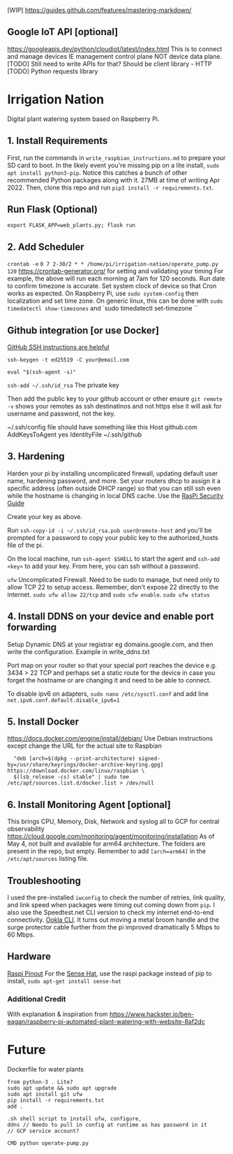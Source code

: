 [WIP] https://guides.github.com/features/mastering-markdown/ 

## Google IoT API [optional]
https://googleapis.dev/python/cloudiot/latest/index.html 
This is to connect and manage devices IE management control plane NOT device data plane.
[TODO] Still need to write APIs for that? Should be client library - HTTP
[TODO] Python requests library

# Irrigation Nation
Digital plant watering system based on Raspberry Pi.

## 1. Install Requirements
First, run the commands in `write_raspbian_instructions.md` to prepare your SD card to boot.
In the likely event you're missing pip on a lite install, 
`sudo apt install python3-pip`. Notice this catches a bunch of other recommended Python packages along with it. 27MB at time of writing Apr 2022. Then, clone this repo and run `pip3 install -r requirements.txt`.

## Run Flask (Optional)
`export FLASK_APP=web_plants.py; flask run`

## 2. Add Scheduler
`crontab -e`
`0 7 2-30/2 * * /home/pi/irrigation-nation/operate_pump.py 120`
https://crontab-generator.org/ for setting and validating your timing
For example, the above will run each morning at 7am for 120 seconds.
Run date to confirm timezone is accurate. Set system clock of device so that Cron works as expected. On Raspberry Pi, use `sudo system-config` then localization and set time zone. On generic linux, this can be done with `sudo timedatectl show-timezones` and `sudo timedatectl set-timezone <TIMEZONE>``

## Github integration [or use Docker]
[GitHub SSH instructions are helpful](https://docs.github.com/en/authentication/connecting-to-github-with-ssh/generating-a-new-ssh-key-and-adding-it-to-the-ssh-agent)

`ssh-keygen -t ed25519 -C your@email.com`

`eval "$(ssh-agent -s)"`

`ssh-add ~/.ssh/id_rsa` The private key

Then add the public key to your github account or other
ensure `git remote -v` shows your remotes as ssh destinatinos and not https else it will ask for username and password, not the key.

~/.ssh/config file should have something like this
Host github.com
        AddKeysToAgent yes
        IdentityFile ~/.ssh/github<private key>

## 3. Hardening
Harden your pi by installing uncomplicated firewall, updating default user name, hardening password, and more. Set your routers dhcp to assign it a specific address (often outside DHCP range) so that you can still ssh even while the hostname is changing in local DNS cache. Use the [RasPi Security Guide](https://www.raspberrypi.com/documentation/computers/configuration.html#securing-your-raspberry-pi)

Create your key as above. 

Run `ssh-copy-id -i ~/.ssh/id_rsa.pub user@remote-host` and you'll be prompted for a password to copy your public key to the authorized_hosts file of the pi.

On the local machine, run `ssh-agent $SHELL` to start the agent and `ssh-add <key>` to add your key. From here, you can ssh without a password.

`ufw` Uncomplicated Firewall. Need to be sudo to manage, but need only to allow TCP 22 to setup access. Remember, don't expose 22 directly to the internet. `sudo ufw allow 22/tcp` and `sudo ufw enable`. `sudo ufw status`

## 4. Install DDNS on your device and enable port forwarding
Setup Dynamic DNS at your registrar eg domains.google.com, and then write the configuration. Example in write_ddns.txt

Port map on your router so that your special port reaches the device e.g. 3434 > 22 TCP and perhaps set a static route for the device in case you forget the hostname or are changing it and need to be able to connect.

To disable ipv6 on adapters, `sudo nano /etc/sysctl.conf` and add line `net.ipv6.conf.default.disable_ipv6=1` 


## 5. Install Docker
https://docs.docker.com/engine/install/debian/ 
Use Debian instructions except change the URL for the actual site to Raspbian
```echo \
  "deb [arch=$(dpkg --print-architecture) signed-by=/usr/share/keyrings/docker-archive-keyring.gpg] https://download.docker.com/linux/raspbian \
  $(lsb_release -cs) stable" | sudo tee /etc/apt/sources.list.d/docker.list > /dev/null
```

## 6. Install Monitoring Agent [optional]
This brings CPU, Memory, Disk, Network and syslog all to GCP for central observability
https://cloud.google.com/monitoring/agent/monitoring/installation 
As of May 4, not built and available for arm64 architecture. The folders are present in the repo, but empty. Remember to add `[arch=arm64]` in the `/etc/apt/sources` listing file.

## Troubleshooting
I used the pre-installed `iwconfig` to check the number of retries, link quality, and link speed when packages were timing out coming down from `pip`. I also use the Speedtest.net CLI version to check my internet end-to-end connectivity. [Ookla CLI](https://www.speedtest.net/apps/cli). It turns out moving a metal broom handle and the surge protector cable further from the pi improved dramatically 5 Mbps to 60 Mbps.

## Hardware
[Raspi Pinout](https://pinout.xyz/)
For the [Sense Hat](https://pythonhosted.org/sense-hat/), use the raspi package instead of pip to install, `sudo apt-get install sense-hat`


### Additional Credit
With explanation & inspiration from https://www.hackster.io/ben-eagan/raspberry-pi-automated-plant-watering-with-website-8af2dc


# Future

Dockerfile for water plants

```
from python-3 . Lite?
sudo apt update && sudo apt upgrade
sudo apt install git ufw
pip install -r requirements.txt
add .

.sh shell script to install ufw, configure, 
ddns // Needs to pull in config at runtime as has password in it
// GCP service account?

CMD python operate-pump.py

```